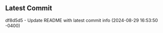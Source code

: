 
## Latest Commit
df8d5d5 - Update README with latest commit info (2024-08-29 16:53:50 -0400) <Yunxi-Zhou>

